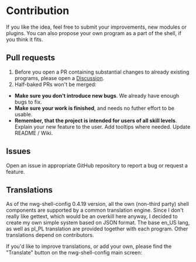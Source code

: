 # Contribution

If you like the idea, feel free to submit your improvements, new modules or plugins. You can also propose your own program as a part of the shell, if you think it fits.

## Pull requests

1. Before you open a PR containing substantial changes to already existing programs, please open a [Discussion](https://github.com/nwg-piotr/nwg-shell/discussions).
2. Half-baked PRs won't be merged: 

- **Make sure you don't introduce new bugs**. We already have enough bugs to fix.
- **Make sure your work is finished**, and needs no futher effort to be usable.
- **Remember, that the project is intended for users of all skill levels**. Explain your new feature to the user. Add tooltips where needed. Update README / Wiki.

## Issues

Open an issue in appropriate GitHub repository to report a bug or request a feature.

## Translations

As of the nwg-shell-config 0.4.19 version, all the own (non-third party) shell components are supported by a common translation engine.
Since I don't really like gettext, which would be an overkill here anyway, I decided to create my own simple system based on JSON format.
The base en_US lang, as well as pl_PL translation are provided together with each program. Other translations depend on contributors.

If you'd like to improve translations, or add your own, please find the "Translate" button on the nwg-shell-config main screen:
